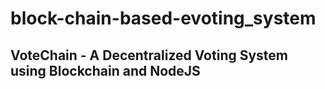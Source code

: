 # block-chain-based-evoting_system

## VoteChain - A Decentralized Voting System using Blockchain and NodeJS

